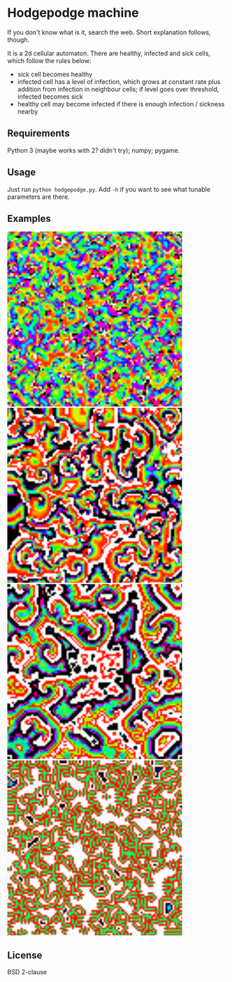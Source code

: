 # Hodgepodge machine

If you don't know what is it, search the web. Short explanation follows,
though.

It is a 2d cellular automaton. There are healthy, infected and sick cells,
which follow the rules below:

- sick cell becomes healthy
- infected cell has a level of infection, which grows at constant rate plus
  addition from infection in neighbour cells; if level goes over threshold,
infected becomes sick
- healthy cell may become infected if there is enough infection / sickness
  nearby


## Requirements

Python 3 (maybe works with 2? didn't try); numpy; pygame.

## Usage

Just run `python hodgepodge.py`. Add `-h` if you want to see what tunable
parameters are there.

## Examples

![First](ex-1-0.1.png)
![Second](ex-1-2.0.png)
![Third](ex-20-1.0.png)
![Fourth](ex-40-0.5.png)

## License

BSD 2-clause
